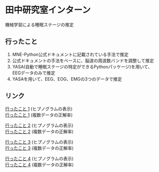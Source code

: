 # 田中研究室インターン 
機械学習による睡眠ステージの推定

## 行ったこと
1. MNE-Python公式ドキュメントに記載されている手法で推定
2. 公式ドキュメントの手法をベースに、脳波の周波数バンドを調整して推定
3. YASA(自動で睡眠ステージの特定ができるPythonパッケージ)を用いて、EEGデータのみで推定
4. YASAを用いて、EEG、EOG、EMGの3つのデータで推定 

## リンク
[行ったこと 1](./get_hypnogram/Document.ipynb) (ヒプノグラムの表示)  
[行ったこと 1](./get_accuracy/Accuracy_document.ipynb) (複数データの正解率)  

[行ったこと 2](./get_hypnogram/Document_Changed.ipynb) (ヒプノグラムの表示)  
[行ったこと 2](./get_accuracy/Accuracy_document_changed.ipynb) (複数データの正解率)  

[行ったこと 3](./get_hypnogram/YASA_1Ch.ipynb) (ヒプノグラムの表示)  
[行ったこと 3](./get_accuracy/Accuracy_yasa_3Ch.ipynb) (複数データの正解率)  

[行ったこと 4](./get_hypnogram/YASA_3Ch.ipynb) (ヒプノグラムの表示)  
[行ったこと 4](./get_accuracy/Accuracy_yasa_3Ch.ipynb) (複数データの正解率)  